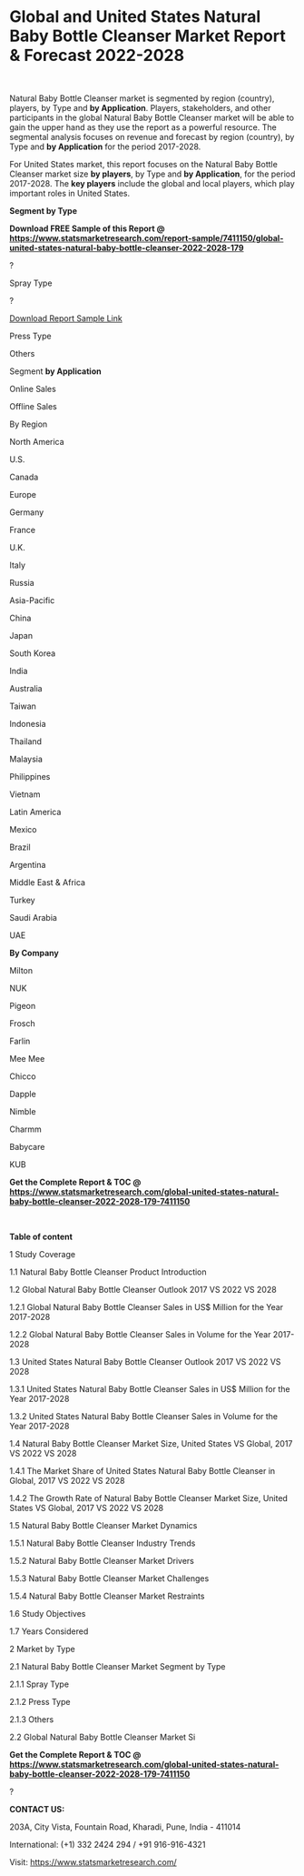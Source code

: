 <h1>Global and United States Natural Baby Bottle Cleanser Market Report & Forecast 2022-2028</h1><br/><p>Natural Baby Bottle Cleanser market is segmented by region (country), players, by Type and <strong>by Application</strong>. Players, stakeholders, and other participants in the global Natural Baby Bottle Cleanser market will be able to gain the upper hand as they use the report as a powerful resource. The segmental analysis focuses on revenue and forecast by region (country), by Type and <strong>by Application</strong> for the period 2017-2028.</p>
 
 
 
 <p>For United States market, this report focuses on the Natural Baby Bottle Cleanser market size <strong>by players</strong>, by Type and <strong>by Application</strong>, for the period 2017-2028. The <strong>key players</strong> include the global and local players, which play important roles in United States.</p>
 
 
 
 <p><strong>Segment by Type</strong></p>
 
 
 
 <div><b>Download FREE Sample of this Report @ <a href="https://www.statsmarketresearch.com/download-free-sample/7411150/global-united-states-natural-baby-bottle-cleanser-2022-2028-179">https://www.statsmarketresearch.com/report-sample/7411150/global-united-states-natural-baby-bottle-cleanser-2022-2028-179</a></b></div>
 
 
 
 <p>? </p>
 
 
 
 <p>Spray Type</p>
 
 
 
 <p>? </p>
 
 
 
 <p><a href="https://www.statsmarketresearch.com/download-free-sample/7411150/global-united-states-natural-baby-bottle-cleanser-2022-2028-179">Download Report Sample Link</a></p>
 
 
 
 <p>Press Type</p>
 
 
 
 <p>Others</p>
 
 
 
 <p>Segment <strong>by Application</strong></p>
 
 
 
 <p>Online Sales</p>
 
 
 
 <p>Offline Sales</p>
 
 
 
 <p>By Region</p>
 
 
 
 <p>North America</p>
 
 
 
 <p>U.S.</p>
 
 
 
 <p>Canada</p>
 
 
 
 <p>Europe</p>
 
 
 
 <p>Germany</p>
 
 
 
 <p>France</p>
 
 
 
 <p>U.K.</p>
 
 
 
 <p>Italy</p>
 
 
 
 <p>Russia</p>
 
 
 
 <p>Asia-Pacific</p>
 
 
 
 <p>China</p>
 
 
 
 <p>Japan</p>
 
 
 
 <p>South Korea</p>
 
 
 
 <p>India</p>
 
 
 
 <p>Australia</p>
 
 
 
 <p>Taiwan</p>
 
 
 
 <p>Indonesia</p>
 
 
 
 <p>Thailand</p>
 
 
 
 <p>Malaysia</p>
 
 
 
 <p>Philippines</p>
 
 
 
 <p>Vietnam</p>
 
 
 
 <p>Latin America</p>
 
 
 
 <p>Mexico</p>
 
 
 
 <p>Brazil</p>
 
 
 
 <p>Argentina</p>
 
 
 
 <p>Middle East & Africa</p>
 
 
 
 <p>Turkey</p>
 
 
 
 <p>Saudi Arabia</p>
 
 
 
 <p>UAE</p>
 
 
 
 <p><strong>By Company</strong></p>
 
 
 
 <p>Milton</p>
 
 
 
 <p>NUK</p>
 
 
 
 <p>Pigeon</p>
 
 
 
 <p>Frosch</p>
 
 
 
 <p>Farlin</p>
 
 
 
 <p>Mee Mee</p>
 
 
 
 <p>Chicco</p>
 
 
 
 <p>Dapple</p>
 
 
 
 <p>Nimble</p>
 
 
 
 <p>Charmm</p>
 
 
 
 <p>Babycare</p>
 
 
 
 <p>KUB</p>
 
 
 
 <div><b>Get the Complete Report & TOC @ <a href="https://www.statsmarketresearch.com/global-united-states-natural-baby-bottle-cleanser-2022-2028-179-7411150">https://www.statsmarketresearch.com/global-united-states-natural-baby-bottle-cleanser-2022-2028-179-7411150</a></b></div>
 
 
 
 <p><br />
 
 <b>Table of content</b></p>
 
 
 
 <p>1 Study Coverage<br />
 
 1.1 Natural Baby Bottle Cleanser Product Introduction<br />
 
 1.2 Global Natural Baby Bottle Cleanser Outlook 2017 VS 2022 VS 2028<br />
 
 1.2.1 Global Natural Baby Bottle Cleanser Sales in US$ Million for the Year 2017-2028<br />
 
 1.2.2 Global Natural Baby Bottle Cleanser Sales in Volume for the Year 2017-2028<br />
 
 1.3 United States Natural Baby Bottle Cleanser Outlook 2017 VS 2022 VS 2028<br />
 
 1.3.1 United States Natural Baby Bottle Cleanser Sales in US$ Million for the Year 2017-2028<br />
 
 1.3.2 United States Natural Baby Bottle Cleanser Sales in Volume for the Year 2017-2028<br />
 
 1.4 Natural Baby Bottle Cleanser Market Size, United States VS Global, 2017 VS 2022 VS 2028<br />
 
 1.4.1 The Market Share of United States Natural Baby Bottle Cleanser in Global, 2017 VS 2022 VS 2028<br />
 
 1.4.2 The Growth Rate of Natural Baby Bottle Cleanser Market Size, United States VS Global, 2017 VS 2022 VS 2028<br />
 
 1.5 Natural Baby Bottle Cleanser Market Dynamics<br />
 
 1.5.1 Natural Baby Bottle Cleanser Industry Trends<br />
 
 1.5.2 Natural Baby Bottle Cleanser Market Drivers<br />
 
 1.5.3 Natural Baby Bottle Cleanser Market Challenges<br />
 
 1.5.4 Natural Baby Bottle Cleanser Market Restraints<br />
 
 1.6 Study Objectives<br />
 
 1.7 Years Considered<br />
 
 2 Market by Type<br />
 
 2.1 Natural Baby Bottle Cleanser Market Segment by Type<br />
 
 2.1.1 Spray Type<br />
 
 2.1.2 Press Type<br />
 
 2.1.3 Others<br />
 
 2.2 Global Natural Baby Bottle Cleanser Market Si</p>
 
 
 
 <div><b>Get the Complete Report & TOC @ <a href="https://www.statsmarketresearch.com/global-united-states-natural-baby-bottle-cleanser-2022-2028-179-7411150">https://www.statsmarketresearch.com/global-united-states-natural-baby-bottle-cleanser-2022-2028-179-7411150</a></b></div>
 
 
 
 <p>? </p>
 
 
 
 <p><b>CONTACT US:</b><br />
 
 203A, City Vista, Fountain Road, Kharadi, Pune, India - 411014<br />
 
 International: (+1) 332 2424 294 / +91 916-916-4321<br />
 
 Visit: <a href="https://www.statsmarketresearch.com/">https://www.statsmarketresearch.com/</a></p>